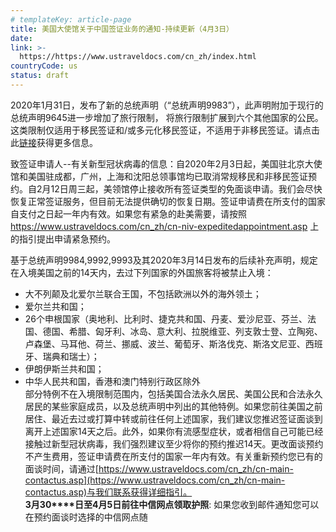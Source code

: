 ```yaml
---
# templateKey: article-page
title: 美国大使馆关于中国签证业务的通知-持续更新（4月3日）
date: 
link: >-
  https://https://www.ustraveldocs.com/cn_zh/index.html
countryCode: us
status: draft
---
```

<div class="alert">

<span class="s1">2020</span>年<span class="s1">1</span>月<span class="s1">31</span>日，发布了新的总统声明（<span class="s1">“</span>总统声明<span class="s1">9983”</span>），此声明附加于现行的总统声明<span class="s1">9645</span>进一步增加了旅行限制，<span class="s1"> </span>将旅行限制扩展到六个其他国家的公民。这类限制仅适用于移民签证和<span class="s1">/</span>或多元化移民签证，不适用于非移民签证。请点击此[<span class="s2">链接</span>](https://travel.state.gov/content/travel/en/us-visas/visa-information-resources/presidential-proclamation-archive/presidential-proclamation9645.html?wcmmode=disabled)获得更多信息。

致签证申请人<span class="s1">--</span>有关新型冠状病毒的信息：自<span class="s1">2020</span>年<span class="s1">2</span>月<span class="s1">3</span>日起，美国驻北京大使馆和美国驻成都，广州，上海和沈阳总领事馆均已取消常规移民和非移民签证预约。自<span class="s1">2</span>月<span class="s1">12</span>日周三起，美领馆停止接收所有签证类型的免面谈申请。我们会尽快恢复正常签证服务，但目前无法提供确切的恢复日期。签证申请费在所支付的国家自支付之日起一年内有效。如果您有紧急的赴美需要，请按照[<span class="s2">https://www.ustraveldocs.com/cn_zh/cn-niv-expeditedappointment.asp</span>](https://www.ustraveldocs.com/cn_zh/cn-niv-expeditedappointment.asp)<span class="s1"> </span>上的指引提出申请紧急预约。

基于总统声明9984,9992,9993及其2020年3月14日发布的后续补充声明，规定在入境美国之前的14天内，去过下列国家的外国旅客将被禁止入境：  
- 大不列颠及北爱尔兰联合王国，不包括欧洲以外的海外领土；  
- 爱尔兰共和国；  
- 26个申根国家（奥地利、比利时、捷克共和国、丹麦、爱沙尼亚、芬兰、法国、德国、希腊、匈牙利、冰岛、意大利、拉脱维亚、列支敦士登、立陶宛、卢森堡、马耳他、荷兰、挪威、波兰、葡萄牙、斯洛伐克、斯洛文尼亚、西班牙、瑞典和瑞士）；  
- 伊朗伊斯兰共和国；  
- 中华人民共和国，香港和澳门特别行政区除外  
部分特例不在入境限制范围内，包括美国合法永久居民、美国公民和合法永久居民的某些家庭成员，以及总统声明中列出的其他特例。如果您前往美国之前居住、最近去过或打算中转或前往任何上述国家，我们建议您推迟签证面谈到离开上述国家14天之后。此外，如果你有流感型症状，或者相信自己可能已经接触过新型冠状病毒，我们强烈建议至少将你的预约推迟14天。更改面谈预约不产生费用，签证申请费在所支付的国家一年内有效。有关重新预约您已有的面谈时间，请通过[https://www.ustraveldocs.com/cn_zh/cn-main-contactus.asp](https://www.ustraveldocs.com/cn_zh/cn-main-contactus.asp)与我们联系获得详细指引。  
<span class="s1"></span><span class="s1">**3**</span>**月30****日至4月5日前往中信网点领取护照**<span class="s1">:</span> 如果您收到邮件通知您可以在预约面谈时选择的中信网点随

</div>
